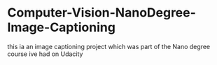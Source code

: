 # Computer-Vision-NanoDegree-Image-Captioning
this ia an image captioning project which was part of the Nano degree course ive had on Udacity
